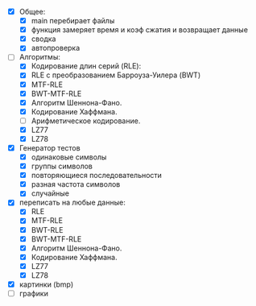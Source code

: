  - [x] Общее:
    - [x] main перебирает файлы
    - [x] функция замеряет время и коэф  сжатия и возвращает данные
    - [x] сводка
    - [x] автопроверка
 - [ ] Алгоритмы:
    - [x] Кодирование длин серий (RLE):
    - [x] RLE с преобразованием Барроуза-Уилера (BWT)
    - [x] MTF-RLE
    - [x] BWT-MTF-RLE
    - [x] Алгоритм Шеннона-Фано.
    - [x] Кодирование Хаффмана.
    - [ ] Арифметическое кодирование.
    - [x] LZ77
    - [x] LZ78
- [x] Генератор тестов
   - [x] одинаковые символы
   - [x] группы символов
   - [x] повторяющиеся последовательности
   - [x] разная частота символов
   - [x] случайные
- [x] переписать на любые данные:
   - [x] RLE
   - [x] MTF-RLE
   - [x] BWT-RLE
   - [x] BWT-MTF-RLE
   - [x] Алгоритм Шеннона-Фано.
   - [x] Кодирование Хаффмана.
   - [x] LZ77
   - [x] LZ78
- [x] картинки (bmp)
- [ ] графики